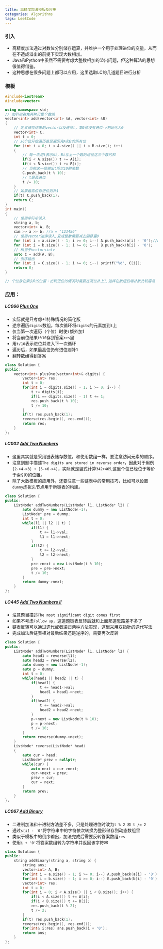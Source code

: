 ```yaml
---
title: 高精度加法模板及应用
categories: Algorithms
tags: LeetCode
---
```


### 引入

- 高精度加法通过对数位分别储存运算，并维护一个用于处理进位的变量，从而在不造成溢出的前提下实现大数相加。
- Java和Python中虽然不需要考虑大整数相加的溢出问题，但这种算法的思想很值得借鉴。
- 这种思想在很多问题上都可以应用，这里选取LC的几道题目进行分析

<!--more-->

### 模板

```cpp
#include<iostream>
#include<vector>

using namespace std;
// 加引用避免再拷贝整个数组
vector<int> add(vector<int> &A, vector<int> &B) 
{
    // 定义储存结果的vector以及进位t，第0位没有进位->初始化为0
    vector<int> C;
    int t = 0;
    // 从个位开始遍历直至遍历完A和B的所有位
    for (int i = 0; i < A.size() || i < B.size(); i++)
    {
        // 每一次用t表示Ai，Bi与上一个数的进位这三个数的和
        if(i < A.size()) t += A[i];
        if(i < B.size()) t += B[i];
        // 当前这一位输出t除以10的余数
        C.push_back(t % 10);
        // t是否进位
        t /= 10;
    }
    // 如果最高位有进位则补1
    if(t) C.push_back(1);
    return C;
}
int main()
{
    // 使用字符串读入
    string a, b;
    vector<int> A, B;
    cin >> a >> b; //a = "123456"
    // 使用vector逆序读入,变成整数需要减去偏移量0
    for (int i = a.size() - 1; i >= 0; i--) A.push_back(a[i] - '0');//A = [6,5,4,3,2,1]
    for (int i = b.size() - 1; i >= 0; i--) B.push_back(b[i] - '0');
    // 相当于vector<int>
    auto C = add(A, B);
    // 倒序输出
    for (int i = C.size() - 1; i >= 0; i--) printf("%d", C[i]);
    return 0;
}

// 个位放在索引0的位置：出现进位的情况时需要在高位补上1,这样在数组后端补数比较容易
```
### 应用：
##### LC066 [Plus One](https://leetcode.com/problems/plus-one/)
- 实际就是只考虑+1特殊情况的简化版
- 逆序遍历`digits`数组，每次循环将`digits`的元素加到`t`上
- 仅当第一次遍历（个位）时使`t`额外加1
- 将当前位结果`t%10`存到答案`res`里
- 用`t/10`表示进位并进入下一次循环
- 遍历后，如果最高位仍有进位则补1
- 翻转数组得到答案
```cpp
class Solution {
public:
    vector<int> plusOne(vector<int>& digits) {
        vector<int> res;
        int t = 0;
        for(int i = digits.size() - 1; i >= 0; i--) {
            t += digits[i];
            if(i == digits.size() - 1) t += 1;
            res.push_back(t % 10);
            t /= 10;
        }
        if(t) res.push_back(1);
        reverse(res.begin(), res.end());
        return res;
    }
};
```
##### LC002 [Add Two Numbers](https://leetcode.com/problems/add-two-numbers/)
- 这里其实就是采用链表储存数位，和使用数组一样，要注意访问元素的顺序。
- 注意到题中描述`The digits are stored in reverse order`，因此对于用例`[2->4->3] + [5->6->4]`，实际就是竖式计算`342+465`,这里个位已经位于等价于索引0的位置。
- 除了大数模板的应用外，还要注意一些链表中的常用技巧，比如可以设置`dummy`虚拟头节点用于新链表的构建。
```cpp
class Solution {
public:
    ListNode* addTwoNumbers(ListNode* l1, ListNode* l2) {
        auto dummy = new ListNode(-1);
        ListNode* pre = dummy;
        int t = 0;
        while(l1 || l2 || t) {
            if(l1) {
                t += l1->val;
                l1 = l1->next;
            }
            if(l2) {
                t += l2->val;
                l2 = l2->next;
            }
            pre->next = new ListNode(t % 10);
            pre = pre->next;
            t /= 10;
        }
        return dummy->next;
    }
};
```
##### LC445 [Add Two Numbers II](https://leetcode.com/problems/add-two-numbers-ii/)
- 注意题目描述`The most significant digit comes first`
- 如果不考虑`Follow up`，这道题链表反转后就和上面那道思路差不多了
- 链表反转可以通过迭代或者递归两种方法实现，这里采用双指针的迭代写法
- 完成加法后链表相对最后结果还是逆序的，需要再次反转
```cpp
class Solution {
public:
    ListNode* addTwoNumbers(ListNode* l1, ListNode* l2) {
        auto head1 = reverse(l1);
        auto head2 = reverse(l2);
        auto dummy = new ListNode(-1);
        auto p = dummy;
        int t = 0;
        while(head1 || head2 || t) {
            if(head1) {
                t += head1->val;
                head1 = head1->next;
            }
            if(head2) {
                t += head2->val;
                head2 = head2->next;
            }
            p->next = new ListNode(t % 10);
            p = p->next;
            t /= 10;
        }
        return reverse(dummy->next);
    }
    ListNode* reverse(ListNode* head)
    {
        auto cur = head;
        ListNode* prev = nullptr;
        while(cur) {
            auto next = cur->next;
            cur->next = prev;
            prev = cur;
            cur = next;
        }
        return prev;
    }
};
```
##### LC067 [Add Binary](https://leetcode.com/problems/add-binary/comments/)
- 二进制加法和十进制方法差不多，只是处理进位时改为`t % 2 和 t /= 2`
- 通过`s[i] - '0'`将字符串中的字符依次转换为整形储存到动态数组里
- 类似于模板中的倒序输出，加法完成后需要反转答案数组`res`
- 使用`i + '0'`将答案数组转为字符串并返回该字符串
```cpp
class Solution {
public:
    string addBinary(string a, string b) {
        string ans;
        vector<int> A, B;
        for(int i = a.size() - 1; i >= 0; i--) A.push_back(a[i] - '0');
        for(int i = b.size() - 1; i >= 0; i--) B.push_back(b[i] - '0');
        vector<int> res;
        int t = 0;
        for(int i = 0; i < A.size() || i < B.size(); i++) {
            if(i < A.size()) t += A[i];
            if(i < B.size()) t += B[i];
            res.push_back(t % 2);
            t /= 2;
        }
        if(t) res.push_back(1);
        reverse(res.begin(), res.end());
        for(int& i:res) ans.push_back(i + '0');
        return ans;
    }
};
```

